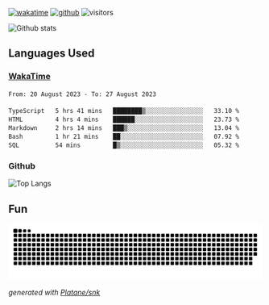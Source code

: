 [![wakatime](https://wakatime.com/badge/user/82c377cd-a54c-404c-b7df-177b313ca539.svg)](https://wakatime.com/@82c377cd-a54c-404c-b7df-177b313ca539)
[![github](https://img.shields.io/github/followers/xinthose?logo=github&style=plastic)](https://github.com/alanhamlett?tab=followers)
![visitors](https://visitor-badge.glitch.me/badge?page_id=xinthose&left_color=green&right_color=red)

![Github stats](https://github-readme-stats.vercel.app/api?username=xinthose&show_icons=true&theme=radical&count_private=true)

## Languages Used

### [WakaTime](https://wakatime.com/)
<!--START_SECTION:waka-->

```txt
From: 20 August 2023 - To: 27 August 2023

TypeScript   5 hrs 41 mins   ████████▒░░░░░░░░░░░░░░░░   33.10 %
HTML         4 hrs 4 mins    ██████░░░░░░░░░░░░░░░░░░░   23.73 %
Markdown     2 hrs 14 mins   ███▒░░░░░░░░░░░░░░░░░░░░░   13.04 %
Bash         1 hr 21 mins    ██░░░░░░░░░░░░░░░░░░░░░░░   07.92 %
SQL          54 mins         █▒░░░░░░░░░░░░░░░░░░░░░░░   05.32 %
```

<!--END_SECTION:waka-->

### Github

![Top Langs](https://github-readme-stats.vercel.app/api/top-langs/?username=xinthose)

## Fun
![github contribution grid snake animation](https://raw.githubusercontent.com/xinthose/xinthose/output/github-contribution-grid-snake.svg)

_generated with [Platane/snk](https://github.com/Platane/snk)_
